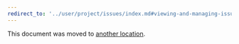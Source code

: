 ```yaml
---
redirect_to: '../user/project/issues/index.md#viewing-and-managing-issues'
---
```


This document was moved to [another location](../user/project/issues/index.md#viewing-and-managing-issues).

<!-- This redirect file can be deleted February 1, 2021, or later. -->
<!-- Before deletion, see: https://docs.gitlab.com/ee/development/documentation/#move-or-rename-a-page -->
